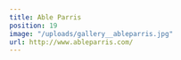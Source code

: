 ```yaml
---
title: Able Parris
position: 19
image: "/uploads/gallery__ableparris.jpg"
url: http://www.ableparris.com/
---
```


